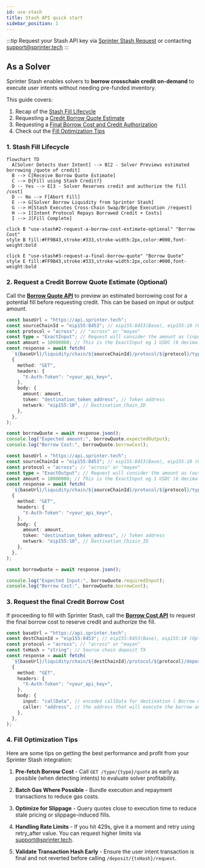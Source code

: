 ```yaml
---
id: use-stash
title: Stash API quick start
sidebar_position: 1
---
```


:::tip
Request your Stash API key via [Sprinter Stash Request](https://forms.gle/kgpcQK722Ley2gke7) or contacting support@sprinter.tech
:::

## As a Solver

Sprinter Stash enables solvers to **borrow crosschain credit on-demand** to execute user intents without needing pre-funded inventory.

This guide covers:

1. Recap of the [Stash Fill Lifecycle](use-stash#1-stash-solver-fill-lifecycle)
2. Requesting a [Credit Borrow Quote Estimate](use-stash#2-request-a-credit-borrow-quote-estimate-optional)
3. Requesting a [Final Borrow Cost and Credit Authorization](use-stash#3-request-the-final-credit-borrow-cost)
4. Check out the [Fill Optimization Tips](use-stash#4-fill-optimization-tips)

### 1. Stash Fill Lifecycle

<div style={{ display: "flex", justifyContent: "center" }}>

```mermaid
flowchart TD
  A[Solver Detects User Intent] --> B[2 - Solver Previews estimated borrowing /quote of credit]
  B --> C[Receive Borrow Quote Estimate]
  C --> D{Fill using Stash Credit?}
  D -- Yes --> E[3 - Solver Reserves credit and authorize the fill /cost]
  D -- No --> F[Abort Fill]
  E --> G[Solver Borrow Liquidity from Sprinter Stash]
  G --> H[Stash Executes Cross-Chain Swap/Bridge Execution /request]
  H --> I[Intent Protocol Repays Borrowed Credit + Costs]
  I --> J[Fill Complete]

click B "use-stash#2-request-a-borrow-cost-estimate-optional" "Borrow Cost"
style B fill:#FF9B43,stroke:#333,stroke-width:2px,color:#000,font-weight:bold

click E "use-stash#3-request-a-final-borrow-quote" "Borrow Quote"
style E fill:#FF9B43,stroke:#333,stroke-width:2px,color:#000,font-weight:bold

```

</div>


### 2. Request a Credit Borrow Quote Estimate (Optional)

Call the [**Borrow Quote API**](borrow-quote-api) to preview an estimated borrowing cost for a potential fill before requesting credit. This can be based on input or output amount.

```ts title="Request Borrow Quote Estimate with type ExactInput (input amount - borrow costs)"
const baseUrl = "https://api.sprinter.tech";
const sourceChainId = "eip155:8453"; // eip155:8453(Base), eip155:10 (Optimism), eip155:42161 (Arbitrum). ChainId must use capid format from our configuration
const protocol = "across"; // "across" or "mayan"
const type = "ExactInput"; // Request will consider the amount as (input amount - borrow costs)
const amount = 10000000; // This is the ExactInput eg 1 USDC (6 decimals)
const response = await fetch(
  `${baseUrl}/liquidity/chain/${sourceChainId}/protocol/${protocol}/type/${type}/quote`,
  {
    method: "GET",
    headers: {
      "X-Auth-Token": "<your_api_key>",
    },
    body: {
      amount: amount,
      token: "destination_token_address", // Token address
      network: "eip155:10", // Destination_Chain_ID
    },
  },
);

const borrowQuote = await response.json();
console.log("Expected amount:", borrowQuote.expectedOutput);
console.log("Borrow Cost:", borrowQuote.borrowCost);
```

```ts title="Request Final Borrow Quote Estimate with type ExactOutput (output amount + borrow costs)"
const baseUrl = "https://api.sprinter.tech";
const sourceChainId = "eip155:8453"; // eip155:8453(Base), eip155:10 (Optimism), eip155:42161 (Arbitrum). ChainId must use capid format from our configuration
const protocol = "across"; // "across" or "mayan"
const type = "ExactOutput"; // Request will consider the amount as (output amount + borrow costs)
const amount = 10000000; // This is the ExactInput eg 1 USDC (6 decimals)
const response = await fetch(
  `${baseUrl}/liquidity/chain/${sourceChainId}/protocol/${protocol}/type/${type}/quote`,
  {
    method: "GET",
    headers: {
      "X-Auth-Token": "<your_api_key>",
    },
    body: {
      amount: amount,
      token: "destination_token_address", // Token address
      network: "eip155:10", // Destination_Chiain_ID
    },
  },
);

const borrowQuote = await response.json();

console.log("Expected Input:", borrowQuote.requiredInput);
console.log("Borrow Cost:", borrowQuote.borrowCost);
```

### 3. Request the final Credit Borrow Cost

If proceeding to fill with Sprinter Stash, call the [**Borrow Cost API**](borrow-cost-api) to request the final borrow cost to reserve credit and authorize the fill.

```ts title="Fetch Borrow Cost Example Payload"
const baseUrl = "https://api.sprinter.tech";
const destChainId = "eip155:8453"; // eip155:8453(Base), eip155:10 (Optimism), eip155:42161 (Arbitrum) destChainId must use capid format from our configuration
const protocol = "across"; // "across" or "mayan"
const txHash = "string"; // Source chain deposit TX
const response = await fetch(
  `${baseUrl}/liquidity/chain/${destChainId}/protocol/${protocol}/deposit/${txHash}/requests`,
  {
    method: "GET",
    headers: {
      "X-Auth-Token": "<your_api_key>",
    },
    body: {
      input: "callData", // encoded callData for destination ( Borrow & Fill) it also contains depositData prams for MPC validation
      caller: "address", // the address that will execute the borrow and fill ond destChainId
    },
  },
);
```

### 4. Fill Optimization Tips

Here are some tips on getting the best performance and profit from your Sprinter Stash integration:

1. **Pre-fetch Borrow Cost** - Call `GET /type/{type}/quote` as early as possible (when detecting intents) to evaluate solver profitability.

2. **Batch Gas Where Possible** - Bundle execution and repayment transactions to reduce gas costs.

3. **Optimize for Slippage** - Query quotes close to execution time to reduce stale pricing or slippage-induced fills.

4. **Handling Rate Limits** - If you hit 429s, give it a moment and retry using retry_after value. You can request higher limits via support@sprinter.tech.

5. **Validate Transaction Hash Early** - Ensure the user intent transaction is final and not reverted before calling `/deposit/{txHash}/request`.
